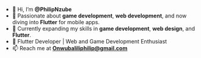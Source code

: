 - 👋 Hi, I’m **@PhilipNzube**
- 👀 Passionate about **game development**, **web development**, and now diving into **Flutter** for mobile apps.
- 🌱 Currently expanding my skills in **game development**, **web design**, and **Flutter**.
- 💼 Flutter Developer | Web and Game Development Enthusiast
- 📫 Reach me at **Onwubaliliphilip@gmail.com**

